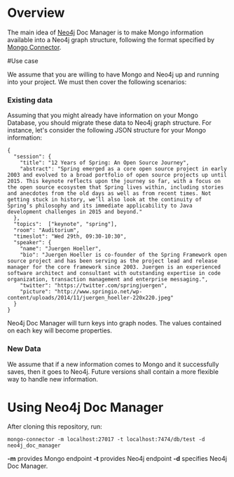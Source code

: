 # Overview

The main idea of [Neo4j](http://neo4j.com/) Doc Manager is to make Mongo information available into a Neo4j graph structure, following the format specified by [Mongo Connector](https://github.com/10gen-labs/mongo-connector).

#Use case

We assume that you are willing to have Mongo and Neo4j up and running into your project. We must then cover the following scenarios:
### Existing data
Assuming that you might already have information on your Mongo Database, you should migrate these data to Neo4j graph structure.
For instance, let's consider the following JSON structure for your Mongo information:
```
{
  "session": {
    "title": "12 Years of Spring: An Open Source Journey",
    "abstract": "Spring emerged as a core open source project in early 2003 and evolved to a broad portfolio of open source projects up until 2015. This keynote reflects upon the journey so far, with a focus on the open source ecosystem that Spring lives within, including stories and anecdotes from the old days as well as from recent times. Not getting stuck in history, we’ll also look at the continuity of Spring’s philosophy and its immediate applicability to Java development challenges in 2015 and beyond."
  },
  "topics":  ["keynote", "spring"], 
  "room": "Auditorium",
  "timeslot": "Wed 29th, 09:30-10:30",
  "speaker": {
    "name": "Juergen Hoeller",
    "bio": "Juergen Hoeller is co-founder of the Spring Framework open source project and has been serving as the project lead and release manager for the core framework since 2003. Juergen is an experienced software architect and consultant with outstanding expertise in code organization, transaction management and enterprise messaging.",
    "twitter": "https://twitter.com/springjuergen",
    "picture": "http://www.springio.net/wp-content/uploads/2014/11/juergen_hoeller-220x220.jpeg"
  }
}
```
Neo4j Doc Manager will turn keys into graph nodes. The values contained on each key will become properties. 

### New Data
We assume that if a new information comes to Mongo and it successfully saves, then it goes to Neo4j. Future versions shall contain a more flexible way to handle new information.

# Using Neo4j Doc Manager

After cloning this repository, run:

```
mongo-connector -m localhost:27017 -t localhost:7474/db/test -d neo4j_doc_manager

```

**-m** provides Mongo endpoint
**-t** provides Neo4j endpoint
**-d** specifies Neo4j Doc Manager.
